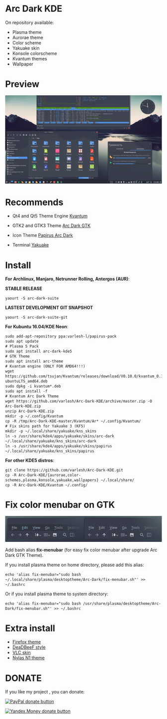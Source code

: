 # Arc Dark KDE

On repository available:
- Plasma theme
- Aurorae theme
- Color scheme
- Yakuake skin
- Konsole colorscheme
- Kvantum themes
- Wallpaper

# Preview
![Screenshot](preview.png)

# Recommends
- Qt4 and Qt5 Theme Engine [Kvantum](https://github.com/tsujan/Kvantum/tree/master/Kvantum)

- GTK2 and GTK3 Theme [Arc Dark GTK](https://github.com/horst3180/arc-theme)

- Icon Theme [Papirus Arc Dark](https://github.com/PapirusDevelopmentTeam/papirus-icon-theme-kde)

- Terminal [Yakuake](https://www.kde.org/applications/system/yakuake)

# Install
**For Archlinux, Manjaro, Netrunner Rolling, Antergos (AUR)**:

**STABLE RELEASE**
```
yaourt -S arc-dark-suite
```

**LASTEST DEVELOPMENT GIT SNAPSHOT**
```
yaourt -S arc-dark-suite-git
```

**For Kubuntu 16.04/KDE Neon**:

```
sudo add-apt-repository ppa:varlesh-l/papirus-pack
sudo apt update
# Plasma 5 Pack
sudo apt install arc-dark-kde5
# GTK Theme
sudo apt install arc-theme
# Kvantum engine (ONLY FOR AMD64!!!)
wget https://github.com/tsujan/Kvantum/releases/download/V0.10.0/kvantum_0.10.0-ubuntuLTS_amd64.deb
sudo dpkg -i kvantum*.deb
sudo apt install -f
# Kvantum Arc Dark Theme
wget https://github.com/varlesh/Arc-Dark-KDE/archive/master.zip -O Arc-Dark-KDE.zip
unzip Arc-Dark-KDE.zip
mkdir -p ~/.config/Kvantum
cp -R /tmp/Arc-Dark-KDE-master/Kvantum/Ar* ~/.config/Kvantum/
# Fix skins path for Yakuake 3 (KF5)
mkdir -p ~/.local/share/yakuake/kns_skins
ln -s /usr/share/kde4/apps/yakuake/skins/arc-dark ~/.local/share/yakuake/kns_skins/arc-dark
ln -s /usr/share/kde4/apps/yakuake/skins/papirus ~/.local/share/yakuake/kns_skins/papirus
```


**For other KDE5 distros**:
```
git clone https://github.com/varlesh/Arc-Dark-KDE.git
cp -R Arc-Dark-KDE/{aurorae,color-schemes,plasma,konsole,yakuake,wallpapers} ~/.local/share/
cp -R Arc-Dark-KDE/Kvantum ~/.config/
```

# Fix color menubar on GTK
![Screenshot](fix-menubar.png)

Add bash alias **fix-menubar** (for easy fix color menubar after upgrade Arc Dark GTK Theme).

If you install plasma theme on home directory, please add this alias:
```
echo 'alias fix-menubar="sudo bash ~/.local/share/plasma/desktoptheme/Arc-Dark/fix-menubar.sh"' >> ~/.bashrc
```
Or if you install plasma theme to system directory:
```
echo 'alias fix-menubar="sudo bash /usr/share/plasma/desktoptheme/Arc-Dark/fix-menubar.sh"' >> ~/.bashrc
```

# Extra install

- [Firefox theme](https://github.com/varlesh/Arc-Dark-KDE/tree/master/extra/firefox)
- [DeaDBeeF style](https://github.com/varlesh/Arc-Dark-KDE/tree/master/extra/deadbeef)
- [VLC skin](https://github.com/varlesh/VLC-Arc-Dark)
- [Nylas N1 theme](https://github.com/varlesh/Nylas-Arc-Dark-Theme)

# DONATE
If you like my project , you can donate:

<span class="paypal"><a href="https://www.paypal.me/varlesh" title="Donate to this project using Paypal"><img src="https://www.paypalobjects.com/webstatic/mktg/Logo/pp-logo-100px.png" alt="PayPal donate button" /></a></span>

<span class="Yandex.Money"><a href="http://yasobe.ru/na/varlesh#form_submit" title="Donate to this project using Yandex.Money"><img src="https://money.yandex.ru/img/ym_logo.gif" alt="Yandex.Money donate button" /></a></span>
